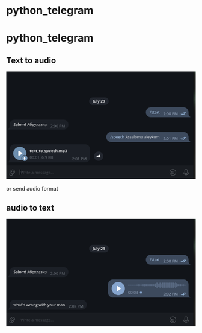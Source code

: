 # python_telegram
# python_telegram


## Text to audio
![Screen 1](./img.png)

or send audio format

## audio to text
![Screen 1](./img1.png)